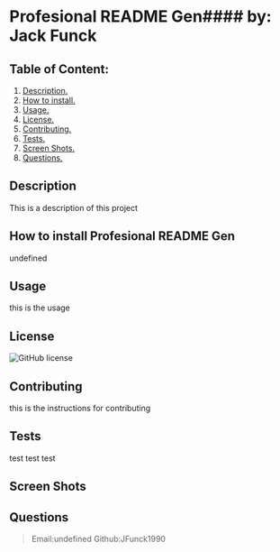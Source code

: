 



# Profesional README Gen#### by: Jack Funck
## Table of Content:

1. [ Description. ](#desc)
2. [How to install.](#install)
3. [Usage.](#usage)
4. [License.](#license)
5. [Contributing.](#con)
6. [Tests.](#tests)
7. [Screen Shots.](#ss)
8. [Questions.](#questions)

<a name="desc"></a>
## Description 

This is a description of this project

<a name="install"></a>
## How to install Profesional README Gen

undefined
<a name="usage"></a>
##  Usage

this is the usage
<a name="license"></a>
## License

![GitHub license](https://img.shields.io/badge/license-MIT-blue.svg)


<a name="con"></a>
## Contributing

this is the instructions for contributing
<a name="tests"></a>
## Tests

test test test



<a name="ss"></a>
## Screen Shots


<a name="questions"><a>
## Questions
> Email:undefined
> Github:JFunck1990


